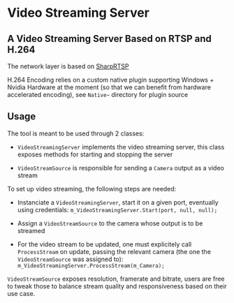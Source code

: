 # Video Streaming Server

## A Video Streaming Server Based on RTSP and H.264

The network layer is based on [SharpRTSP](https://github.com/ngraziano/SharpRTSP)

H.264 Encoding relies on a custom native plugin supporting Windows + Nvidia Hardware at the moment (so that we can benefit from hardware accelerated encoding), see `Native~` directory for plugin source

## Usage

The tool is meant to be used through 2 classes:

* `VideoStreamingServer` implements the video streaming server, this class exposes methods for starting and stopping the server

* `VideoStreamSource` is responsible for sending a `Camera` output as a video stream

To set up video streaming, the following steps are needed:

* Instanciate a `VideoStreamingServer`, start it on a given port, eventually using credentials: `m_VideoStreamingServer.Start(port, null, null);`

* Assign a `VideoStreamSource` to the camera whose output is to be streamed

* For the video stream to be updated, one must explicitely call `ProcessStream` on update, passing the relevant camera (the one the `VideoStreamSource` was assigned to): `m_VideoStreamingServer.ProcessStream(m_Camera);`

`VideoStreamSource` exposes resolution, framerate and bitrate, users are free to tweak those to balance stream quality and responsiveness based on their use case.

